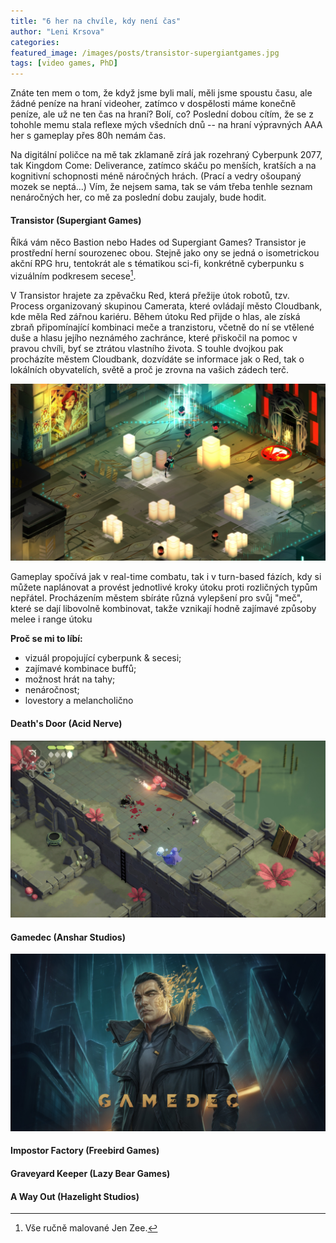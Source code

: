 ```yaml
---
title: "6 her na chvíle, kdy není čas"
author: "Leni Krsova"
categories: 
featured_image: /images/posts/transistor-supergiantgames.jpg
tags: [video games, PhD]
---
```


Znáte ten mem o tom, že když jsme byli malí, měli jsme spoustu času, ale žádné peníze na hraní videoher, zatímco v dospělosti máme konečně peníze, ale už ne ten čas na hraní? Bolí, co? Poslední dobou cítím, že se z tohohle memu stala reflexe mých všedních dnů -- na hraní výpravných AAA her s gameplay přes 80h nemám čas. 

Na digitální poličce na mě tak zklamaně zírá jak rozehraný Cyberpunk 2077, tak Kingdom Come: Deliverance, zatímco skáču po menších, kratších a na kognitivní schopnosti méně náročných hrách. (Prací a vedry ošoupaný mozek se neptá...) Vím, že nejsem sama, tak se vám třeba tenhle seznam nenáročných her, co mě za poslední dobu zaujaly, bude hodit.

#### Transistor (Supergiant Games)

Říká vám něco Bastion nebo Hades od Supergiant Games? Transistor je prostřední herní sourozenec obou. Stejně jako ony se jedná o isometrickou akční RPG hru, tentokrát ale s tématikou sci-fi, konkrétně cyberpunku s vizuálním podkresem secese[^1].

V Transistor hrajete za zpěvačku Red, která přežije útok robotů, tzv. Process organizovaný skupinou Camerata, které ovládají město Cloudbank, kde měla Red zářnou kariéru. Během útoku Red přijde o hlas, ale získá zbraň připomínající kombinaci meče a tranzistoru, včetně do ní se vtělené duše a hlasu jejího neznámého zachránce, které přiskočil na pomoc v pravou chvíli, byť se ztrátou vlastního života. S touhle dvojkou pak procházíte městem Cloudbank, dozvídáte se informace jak o Red, tak o lokálních obyvatelích, světě a proč je zrovna na vašich zádech terč. 

![](/images/posts/transistor-gameplay.jpg)

Gameplay spočívá jak v real-time combatu, tak i v turn-based fázích, kdy si můžete naplánovat a provést jednotlivé kroky útoku proti rozličných typům nepřátel. Procházením městem sbíráte různá vylepšení pro svůj "meč", které se dají libovolně kombinovat, takže vznikají hodně zajímavé způsoby melee i range útoku

**Proč se mi to líbí:**
- vizuál propojující cyberpunk & secesi;
- zajímavé kombinace buffů;
- možnost hrát na tahy;
- nenáročnost;
- lovestory a melancholično

#### Death's Door (Acid Nerve)
![](/images/posts/deathdoor.jpg)

#### Gamedec (Anshar Studios)

![](/images/posts/gamedecintro.jpg)

#### Impostor Factory (Freebird Games)

#### Graveyard Keeper (Lazy Bear Games)

#### A Way Out (Hazelight Studios)


[^1]: Vše ručně malované Jen Zee.
